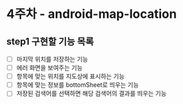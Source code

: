 # 4주차 - android-map-location
## step1 구현할 기능 목록

- [ ]  마지막 위치를 저장하는 기능
- [ ]  에러 화면을 보여주는 기능
- [ ]  항목에 맞는 위치를 지도상에 표시하는 기능
- [ ]  항목에 맞는 정보를 bottomSheet로 띄우는 기능
- [ ]  저장된 검색어를 선택하면 해당 검색어의 결과를 띄우는 기능
